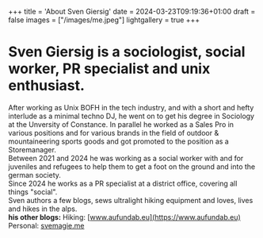 +++
title = 'About Sven Giersig'
date = 2024-03-23T09:19:36+01:00
draft = false
images = ["/images/me.jpeg"]
lightgallery = true
+++

# Sven Giersig is a sociologist, social worker, PR specialist and unix enthusiast. 
After working as Unix BOFH in the tech industry, and with a short and hefty interlude as a minimal techno DJ, he went on to get his degree in Sociology at the Unversity of Constance. In parallel he worked as a Sales Pro in various positions and for various brands in the field of outdoor & mountaineering sports goods and got promoted to the position as a Storemanager.
</br>
Between 2021 and 2024 he was working as a social worker with and for juveniles and refugees to help them to get a foot on the ground and into the german society.
</br>
Since 2024 he works as a PR specialist at a district office, covering all things "social".
</br>
Sven authors a few blogs, sews ultralight hiking equipment and loves, lives and hikes in the alps.
</br>
**his other blogs:**
Hiking: [www.aufundab.eu](https://www.aufundab.eu)
Personal: [svemagie.me](https://svemagie.me)
